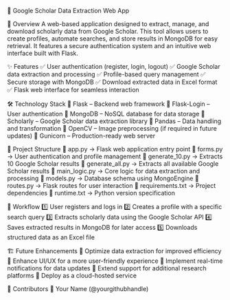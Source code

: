 🚀 Google Scholar Data Extraction Web App

📌 Overview
A web-based application designed to extract, manage, and download scholarly data from Google Scholar. This tool allows users to create profiles, automate searches, and store results in MongoDB for easy retrieval. It features a secure authentication system and an intuitive web interface built with Flask.

✨ Features
✅ User authentication (register, login, logout)
✅ Google Scholar data extraction and processing
✅ Profile-based query management
✅ Secure storage with MongoDB
✅ Download extracted data in Excel format
✅ Flask web interface for seamless interaction

🛠️ Technology Stack
🔹 Flask – Backend web framework
🔹 Flask-Login – User authentication
🔹 MongoDB – NoSQL database for data storage
🔹 Scholarly – Google Scholar data extraction library
🔹 Pandas – Data handling and transformation
🔹 OpenCV – Image preprocessing (if required in future updates)
🔹 Gunicorn – Production-ready web server

📂 Project Structure
📁 app.py → Flask web application entry point
📁 forms.py → User authentication and profile management
📁 generate_10.py → Extracts 10 Google Scholar results
📁 generate_all.py → Extracts all available Google Scholar results
📁 main_logic.py → Core logic for data extraction and processing
📁 models.py → Database schema using MongoEngine
📁 routes.py → Flask routes for user interaction
📁 requirements.txt → Project dependencies
📁 runtime.txt → Python version specification

🚀 Workflow
1️⃣ User registers and logs in
2️⃣ Creates a profile with a specific search query
3️⃣ Extracts scholarly data using the Google Scholar API
4️⃣ Saves extracted results in MongoDB for later access
5️⃣ Downloads structured data as an Excel file

🏗️ Future Enhancements
🔹 Optimize data extraction for improved efficiency
🔹 Enhance UI/UX for a more user-friendly experience
🔹 Implement real-time notifications for data updates
🔹 Extend support for additional research platforms
🔹 Deploy as a cloud-hosted service

🤝 Contributors
🚀 Your Name (@yourgithubhandle)

